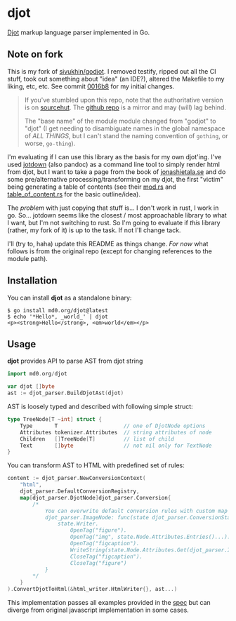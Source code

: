 # djot

[Djot](https://github.com/jgm/djot) markup language parser implemented
in Go.

## Note on fork

This is my fork of
[sivukhin/godjot](https://github.com/sivukhin/godjot).  I removed
testify, ripped out all the CI stuff, took out something about "idea"
(an IDE?), altered the Makefile to my liking, etc, etc.  See commit
[0016b8](https://git.sr.ht/~md0/djot/commit/0016b84a41c5b3591f9d56e792f318285ed363e7)
for my initial changes.

> If you've stumbled upon this repo, note that the authoritative version
> is on [sourcehut](https://git.sr.ht/~md0/djot).  The [github
> repo](https://github.com/ratrocket/godjot) is a mirror and may (will)
> lag behind.
>
> The "base name" of the module module changed from "godjot" to "djot"
> (I get needing to disambiguate names in the global namespace of *ALL
> THINGS*, but I can't stand the naming convention of `gothing`, or
> worse, `go-thing`).

I'm evaluating if I can use this library as the basis for my own
djot'ing.  I've used [jotdown](https://github.com/hellux/jotdown) (also
pandoc) as a command line tool to simply render html from djot, but I
want to take a page from the book of
[jonashietala.se](https://www.jonashietala.se/blog/2024/02/02/blogging_in_djot_instead_of_markdown/)
and do some pre/alternative processing/transforming on my djot, the
first "victim" being generating a table of contents (see their
[mod.rs](https://github.com/treeman/jonashietala/blob/master/src/markup/djot/mod.rs)
and
[table_of_content.rs](https://github.com/treeman/jonashietala/blob/master/src/markup/djot/table_of_content.rs)
for the basic outline/idea).

The *problem* with just copying that stuff is... I don't work in rust, I
work in go.  So... jotdown seems like the closest / most approachable
library to what I want, but I'm not switching to rust.  So I'm going to
evaluate if *this* library (rather, my fork of it) is up to the task.
If not I'll change tack.

I'll (try to, haha) update this README as things change.  *For now* what
follows is from the original repo (except for changing references to the
module path).

## Installation

You can install **djot** as a standalone binary:

```shell
$ go install md0.org/djot@latest
$ echo '*Hello*, _world_' | djot
<p><strong>Hello</strong>, <em>world</em></p>
```

## Usage

**djot** provides API to parse AST from djot string

``` go
import md0.org/djot

var djot []byte
ast := djot_parser.BuildDjotAst(djot)
```

AST is loosely typed and described with following simple struct:

```go
type TreeNode[T ~int] struct {
    Type       T                     // one of DjotNode options
    Attributes tokenizer.Attributes  // string attributes of node
    Children   []TreeNode[T]         // list of child
    Text       []byte                // not nil only for TextNode
}
```

You can transform AST to HTML with predefined set of rules:

```go
content := djot_parser.NewConversionContext(
    "html",
    djot_parser.DefaultConversionRegistry,
    map[djot_parser.DjotNode]djot_parser.Conversion{
        /*
            You can overwrite default conversion rules with custom map
            djot_parser.ImageNode: func(state djot_parser.ConversionState, next func(c djot_parser.Children)) {
                state.Writer.
                    OpenTag("figure").
                    OpenTag("img", state.Node.Attributes.Entries()...).
                    OpenTag("figcaption").
                    WriteString(state.Node.Attributes.Get(djot_parser.ImgAltKey)).
                    CloseTag("figcaption").
                    CloseTag("figure")
            }
        */
    }
).ConvertDjotToHtml(&html_writer.HtmlWriter{}, ast...)
```

This implementation passes all examples provided in the
[spec](https://htmlpreview.github.io/?https://github.com/jgm/djot/blob/master/doc/syntax.html)
but can diverge from original javascript implementation in some cases.
